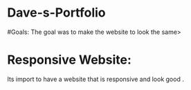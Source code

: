 # Dave-s-Portfolio

#Goals:
The goal was to make the website to look the same>

# Responsive Website:
Its import to have a website that is responsive and look good .

